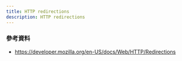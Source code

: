 ```yaml
---
title: HTTP redirections
description: HTTP redirections
---
```


### 參考資料

- https://developer.mozilla.org/en-US/docs/Web/HTTP/Redirections
